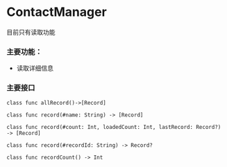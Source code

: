 # ContactManager

目前只有读取功能



### 主要功能：

* 读取详细信息

### 主要接口

```
class func allRecord()->[Record]

class func record(#name: String) -> [Record]

class func record(#count: Int, loadedCount: Int, lastRecord: Record?) -> [Record]

class func record(#recordId: String) -> Record?

class func recordCount() -> Int
```


